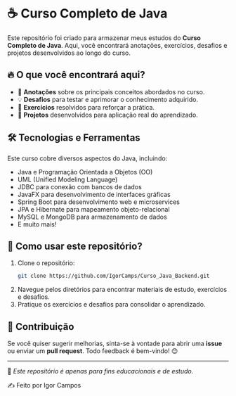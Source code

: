 # ☕ Curso Completo de Java

Este repositório foi criado para armazenar meus estudos do **Curso Completo de Java**. Aqui, você encontrará anotações, exercícios, desafios e projetos desenvolvidos ao longo do curso.

## 🔥 O que você encontrará aqui?

- 📖 **Anotações** sobre os principais conceitos abordados no curso.
- 💡 **Desafios** para testar e aprimorar o conhecimento adquirido.
- 📝 **Exercícios** resolvidos para reforçar a prática.
- 🚀 **Projetos** desenvolvidos para aplicação real do aprendizado.

## 🛠️ Tecnologias e Ferramentas

Este curso cobre diversos aspectos do Java, incluindo:

- Java e Programação Orientada a Objetos (OO)
- UML (Unified Modeling Language)
- JDBC para conexão com bancos de dados
- JavaFX para desenvolvimento de interfaces gráficas
- Spring Boot para desenvolvimento web e microservices
- JPA e Hibernate para mapeamento objeto-relacional
- MySQL e MongoDB para armazenamento de dados
- E muito mais!

## 🚀 Como usar este repositório?

1. Clone o repositório:
   ```bash
   git clone https://github.com/IgorCamps/Curso_Java_Backend.git
   ```
2. Navegue pelos diretórios para encontrar materiais de estudo, exercícios e desafios.
3. Pratique os exercícios e desafios para consolidar o aprendizado.

## 📌 Contribuição

Se você quiser sugerir melhorias, sinta-se à vontade para abrir uma **issue** ou enviar um **pull request**. Todo feedback é bem-vindo! 😊

---

📌 *Este repositório é apenas para fins educacionais e de estudo.*

✍️ Feito por Igor Campos
